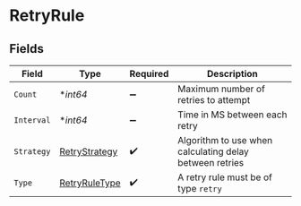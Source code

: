 # RetryRule


## Fields

| Field                                                   | Type                                                    | Required                                                | Description                                             |
| ------------------------------------------------------- | ------------------------------------------------------- | ------------------------------------------------------- | ------------------------------------------------------- |
| `Count`                                                 | **int64*                                                | :heavy_minus_sign:                                      | Maximum number of retries to attempt                    |
| `Interval`                                              | **int64*                                                | :heavy_minus_sign:                                      | Time in MS between each retry                           |
| `Strategy`                                              | [RetryStrategy](../../models/shared/retrystrategy.md)   | :heavy_check_mark:                                      | Algorithm to use when calculating delay between retries |
| `Type`                                                  | [RetryRuleType](../../models/shared/retryruletype.md)   | :heavy_check_mark:                                      | A retry rule must be of type `retry`                    |